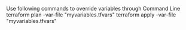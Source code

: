 Use following commands to override variables through Command Line
terraform plan -var-file "myvariables.tfvars"
terraform apply -var-file "myvariables.tfvars"